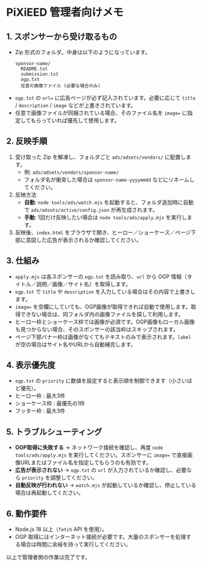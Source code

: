 # PiXiEED 管理者向けメモ

## 1. スポンサーから受け取るもの
- Zip 形式のフォルダ。中身は以下のようになっています。
  ```
  sponsor-name/
    README.txt
    submission.txt
    ogp.txt
    任意の画像ファイル (必要な場合のみ)
  ```
- `ogp.txt` の `url=` に広告ページが必ず記入されています。必要に応じて `title` / `description` / `image` などが上書きされています。
- 任意で画像ファイルが同梱されている場合、そのファイル名を `image=` に指定してもらっていれば優先して使用します。

## 2. 反映手順
1. 受け取った Zip を解凍し、フォルダごと `ads/adsets/vendors/` に配置します。
   - 例: `ads/adsets/vendors/sponsor-name/`
   - フォルダ名が衝突した場合は `sponsor-name-yyyymmdd` などにリネームしてください。
2. 反映方法
   - **自動**: `node tools/ads/watch.mjs` を起動すると、フォルダ追加時に自動で `ads/adsets/active/config.json` が再生成されます。
   - **手動**: 1回だけ反映したい場合は `node tools/ads/apply.mjs` を実行します。
3. 反映後、`index.html` をブラウザで開き、ヒーロー／ショーケース／ページ下部に意図した広告が表示されるか確認してください。

## 3. 仕組み
- `apply.mjs` は各スポンサーの `ogp.txt` を読み取り、`url` から OGP 情報（タイトル／説明／画像／サイト名）を取得します。
- `ogp.txt` で `title` や `description` を入力している場合はその内容で上書きします。
- `image=` を空欄にしていても、OGP画像が取得できれば自動で使用します。取得できない場合は、同フォルダ内の画像ファイルを探して利用します。
- ヒーロー枠とショーケース枠では画像が必須です。OGP画像もローカル画像も見つからない場合、そのスポンサーの該当枠はスキップされます。
- ページ下部バナー枠は画像がなくてもテキストのみで表示されます。`label` が空の場合はサイト名やURLから自動補完します。

## 4. 表示優先度
- `ogp.txt` の `priority` に数値を設定すると表示順を制御できます（小さいほど優先）。
- ヒーロー枠 : 最大3件
- ショーケース枠 : 最優先の1件
- フッター枠 : 最大3件

## 5. トラブルシューティング
- **OGP取得に失敗する** → ネットワーク接続を確認し、再度 `node tools/ads/apply.mjs` を実行してください。スポンサーに `image=` で直接画像URLまたはファイル名を指定してもらうのも有効です。
- **広告が表示されない** → `ogp.txt` の `url` が入力されているか確認し、必要なら `priority` を調整してください。
- **自動反映が行われない** → `watch.mjs` が起動しているか確認し、停止している場合は再起動してください。

## 6. 動作要件
- Node.js 18 以上（`fetch` API を使用）。
- OGP 取得にはインターネット接続が必要です。大量のスポンサーを処理する場合は時間に余裕を持って実行してください。

以上で管理者側の作業は完了です。
